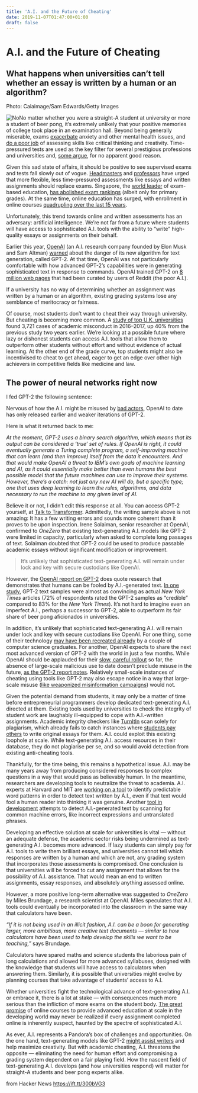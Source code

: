 ```yaml
---
title: 'A.I. and the Future of Cheating'
date: 2019-11-07T01:47:00+01:00
draft: false
---
```


A.I. and the Future of Cheating
===============================

What happens when universities can’t tell whether an essay is written by a human or an algorithm?
-------------------------------------------------------------------------------------------------

Photo: Caiaimage/Sam Edwards/Getty Images

![No](https://miro.medium.com/max/1000/1*Risisljq_FOjvDC5cIRxlw.png)No matter whether you were a straight-A student at university or more a student of beer pong, it’s extremely unlikely that your positive memories of college took place in an examination hall. Beyond being generally miserable, exams [exacerbate](https://www.theguardian.com/education/2014/apr/04/students-share-stories-of-mental-health-universities) anxiety and other mental health issues, and [do a poor job](https://ssir.org/articles/entry/education_is_changingits_time_assessment_caught_up) of assessing skills like critical thinking and creativity. Time-pressured tests are used as the key filter for several prestigious professions and universities and, [some argue](http://revisionisthistory.com/seasons?selected=season-4), for no apparent good reason.

Given this sad state of affairs, it should be positive to see supervised exams and tests fall slowly out of vogue. [Headmasters](https://www.telegraph.co.uk/education/educationopinion/11678216/Intelligence-cannot-be-defined-by-exams.html) and [professors](https://www.topuniversities.com/student-info/daily-news/macquarie-university-professor-proposes-end-exams) have urged that more flexible, less time-pressured assessments like essays and written assignments should replace exams. Singapore, the [world leader](https://www.statista.com/chart/7104/pisa-top-rated-countries-regions-2016/) of exam-based education, [has abolished exam rankings](https://www.weforum.org/agenda/2018/10/singapore-has-abolished-school-exam-rankings-here-s-why/) (albeit only for primary grades). At the same time, online education has surged, with enrollment in online courses [quadrupling over the last 15 years](https://www.brookings.edu/blog/education-plus-development/2019/01/10/top-6-trends-in-higher-education/).

Unfortunately, this trend towards online and written assessments has an adversary: artificial intelligence. We’re not far from a future where students will have access to sophisticated A.I. tools with the ability to “write” high-quality essays or assignments on their behalf.

Earlier this year, [OpenAI](https://openai.com/) (an A.I. research company founded by Elon Musk and Sam Altman) [warned](https://www.theguardian.com/technology/2019/feb/14/elon-musk-backed-ai-writes-convincing-news-fiction) about the danger of its new algorithm for text generation, called GPT-2. At that time, OpenAI was not particularly comfortable with how advanced GPT-2’s capabilities were in generating sophisticated text in response to commands. OpenAI trained GPT-2 on [8 million web pages](https://openai.com/blog/better-language-models/) that had been curated by users of Reddit (the poor A.I.).

If a university has no way of determining whether an assignment was written by a human or an algorithm, existing grading systems lose any semblance of meritocracy or fairness.

Of course, most students don’t want to cheat their way through university. But cheating is becoming more common. A [study of top U.K. universities](https://www.theguardian.com/education/2018/apr/29/cheating-at-top-uk-universities-soars-by-30-per-cent) found 3,721 cases of academic misconduct in 2016–2017, up 40% from the previous study two years earlier. We’re looking at a possible future where lazy or dishonest students can access A.I. tools that allow them to outperform other students without effort and without evidence of actual learning. At the other end of the grade curve, top students might also be incentivised to cheat to get ahead, eager to get an edge over other high achievers in competitive fields like medicine and law.

**The power of neural networks right now**
------------------------------------------

I fed GPT-2 the following sentence:

Nervous of how the A.I. might be misused by [bad actors](https://www.politico.eu/article/european-commission-disinformation-report-russia-fake-news/), OpenAI to date has only released earlier and weaker iterations of GPT-2.

Here is what it returned back to me:

_At the moment, GPT-2 uses a binary search algorithm, which means that its output can be considered a ‘true’ set of rules. If OpenAI is right, it could eventually generate a Turing complete program, a self-improving machine that can learn (and then improve) itself from the data it encounters. And that would make OpenAI a threat to IBM’s own goals of machine learning and AI, as it could essentially make better than even humans the best possible model that the future machines can use to improve their systems. However, there’s a catch: not just any new AI will do, but a specific type; one that uses deep learning to learn the rules, algorithms, and data necessary to run the machine to any given level of AI._

Believe it or not, I didn’t edit this response at all. You can access GPT-2 yourself, at [Talk to Transformer](https://talktotransformer.com/). Admittedly, the writing sample above is not amazing: It has a few writing errors and sounds more coherent than it proves to be upon inspection. Irene Solaiman, senior researcher at OpenAI, confirmed to _OneZero_ that existing text-generating A.I. models like GPT-2 were limited in capacity, particularly when asked to complete long passages of text. Solaiman doubted that GPT-2 could be used to produce passable academic essays without significant modification or improvement.

> It’s unlikely that sophisticated text-generating A.I. will remain under lock and key with secure custodians like OpenAI.

However, the [OpenAI report on GPT-2](https://openai.com/blog/gpt-2-6-month-follow-up/) does quote research that demonstrates that humans can be fooled by A.I.-generated text. [In one study](https://www.foreignaffairs.com/articles/2019-08-02/not-your-fathers-bots), GPT-2 text samples were almost as convincing as actual _New York Times_ articles (72% of respondents rated the GPT-2 samples as “credible” compared to 83% for the _New York Times_). It’s not hard to imagine even an imperfect A.I., perhaps a successor to GPT-2, able to outperform its fair share of beer pong aficionados in universities.

In addition, it’s unlikely that sophisticated text-generating A.I. will remain under lock and key with secure custodians like OpenAI. For one thing, some of their technology [may have been recreated already](https://www.wired.com/story/dangerous-ai-open-source/) by a couple of computer science graduates. For another, OpenAI expects to share the next most advanced version of GPT-2 with the world in just a few months. While OpenAI should be applauded for their [slow, careful rollout](https://onezero.medium.com/openai-wants-to-move-slow-and-not-break-anything-33be15dd2ea6) so far, the absence of large-scale malicious use to date doesn’t preclude misuse in the future, [as the GPT-2 report notes](https://openai.com/blog/gpt-2-6-month-follow-up/). Relatively small-scale instances of cheating using tools like GPT-2 may also escape notice in a way that large-scale misuse ([like weaponized misinformation campaigns](https://www.nytimes.com/interactive/2019/06/07/technology/ai-text-disinformation.html)) would not.

Given the potential demand from students, it may only be a matter of time before entrepreneurial programmers develop dedicated text-generating A.I. directed at them. Existing tools used by universities to check the integrity of student work are laughably ill-equipped to cope with A.I.-written assignments. Academic integrity checkers like [TurnItIn](https://www.turnitin.com/) scan solely for plagiarism, which already fails to catch instances where [students pay others](https://www.tvnz.co.nz/one-news/new-zealand/exclusive-buying-essays-ghostwriters-allegedly-widespread-among-international-students-nz-universities) to write original essays for them. A.I. could exploit this existing loophole at scale. While text-generating A.I. access resources in their database, they do not plagiarise per se, and so would avoid detection from existing anti-cheating tools.

Thankfully, for the time being, this remains a hypothetical issue. A.I. may be many years away from producing considered responses to complex questions in a way that would pass as believably human. In the meantime, researchers are developing tools to neutralize the threat to academia. A.I. experts at Harvard and MIT are [working on a tool](https://www.technologyreview.com/f/614021/a-new-tool-uses-ai-to-spot-text-written-by-ai/) to identify predictable word patterns in order to detect text written by A.I., even if that text would fool a human reader into thinking it was genuine. Another [tool in development](https://link.springer.com/chapter/10.1007/978-981-10-8438-6_23) attempts to detect A.I.-generated text by scanning for common machine errors, like incorrect expressions and untranslated phrases.

Developing an effective solution at scale for universities is vital — without an adequate defense, the academic sector risks being undermined as text-generating A.I. becomes more advanced. If lazy students can simply pay for A.I. tools to write them brilliant essays, and universities cannot tell which responses are written by a human and which are not, any grading system that incorporates those assessments is compromised. One conclusion is that universities will be forced to cut any assignment that allows for the possibility of A.I. assistance. That would mean an end to written assignments, essay responses, and absolutely anything assessed online.

However, a more positive long-term alternative was suggested to _OneZero_ by Miles Brundage, a research scientist at OpenAI. Miles speculates that A.I. tools could eventually be incorporated into the classroom in the same way that calculators have been.

_“If it is not being used in an illicit fashion, A.I. can be a boon for generating larger, more ambitious, more creative text documents — similar to how calculators have been used to help develop the skills we want to be teaching,”_ says Brundage.

Calculators have spared maths and science students the laborious pain of long calculations and allowed for more advanced syllabuses, designed with the knowledge that students will have access to calculators when answering them. Similarly, it is possible that universities might evolve by planning courses that take advantage of students’ access to A.I.

Whether universities fight the technological advance of text-generating A.I. or embrace it, there is a lot at stake — with consequences much more serious than the infliction of more exams on the student body. [The great promise](https://eiuperspectives.economist.com/talent-education/mooc-mania) of online courses to provide advanced education at scale in the developing world may never be realized if every assignment completed online is inherently suspect, haunted by the spectre of sophisticated A.I.

As ever, A.I. represents a Pandora’s box of challenges and opportunities. On the one hand, text-generating models like GPT-2 [might assist writers](https://www.vox.com/future-perfect/2019/8/30/20840194/ai-art-fiction-writing-language-gpt-2) and help maximize creativity. But with academic cheating, A.I. threatens the opposite — eliminating the need for human effort and compromising a grading system dependent on a fair playing field. How the nascent field of text-generating A.I. develops (and how universities respond) will matter for straight-A students and beer pong experts alike.

  
  
from Hacker News https://ift.tt/300bVG3